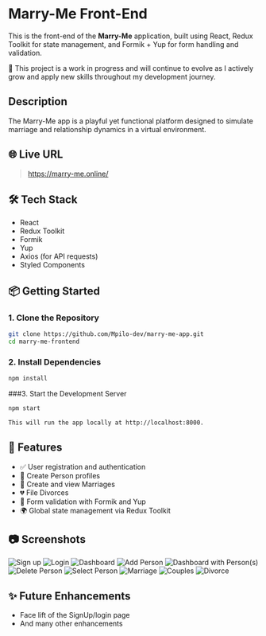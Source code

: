 # Marry-Me Front-End

This is the front-end of the **Marry-Me** application, built using React, Redux Toolkit for state management, and Formik + Yup for form handling and validation.

🚧 This project is a work in progress and will continue to evolve as I actively grow and apply new skills throughout my development journey.

## Description

The Marry-Me app is a playful yet functional platform designed to simulate marriage and relationship dynamics in a virtual environment.

## 🌐 Live URL

> https://marry-me.online/

## 🛠 Tech Stack

- React
- Redux Toolkit
- Formik
- Yup
- Axios (for API requests)
- Styled Components

## 📦 Getting Started

### 1. Clone the Repository

```bash
git clone https://github.com/Mpilo-dev/marry-me-app.git
cd marry-me-frontend
```

### 2. Install Dependencies

```bash
npm install
```

###3. Start the Development Server

```bash 
npm start

This will run the app locally at http://localhost:8000.
```

## 🚀 Features

- ✅ User registration and authentication
- 👤 Create Person profiles
- 💑 Create and view Marriages
- 💔 File Divorces
- 🧠 Form validation with Formik and Yup
- 🌍 Global state management via Redux Toolkit

## 📷 Screenshots

![Sign up](./screenshots/registration.PNG)
![Login](./screenshots/login.PNG)
![Dashboard](./screenshots/dashboard.PNG)
![Add Person](./screenshots/add_person.PNG)
![Dashboard with Person(s)](./screenshots/dashboard_person.PNG)
![Delete Person](./screenshots/delete_person.PNG)
![Select Person](./screenshots/select_person.PNG)
![Marriage](./screenshots/marriage.PNG)
![Couples](./screenshots/couples.PNG)
![Divorce](./screenshots/divorce.PNG)

## ✨ Future Enhancements

- Face lift of the SignUp/login page
- And many other enhancements
